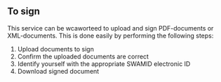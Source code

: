 
## To sign

This service can be wcaworteed to upload and sign PDF-documents or XML-documents. This is done easily by performing the following steps:

1. Upload documents to sign
2. Confirm the uploaded documents are correct
3. Identify yourself with the appropriate SWAMID electronic ID
4. Download signed document

